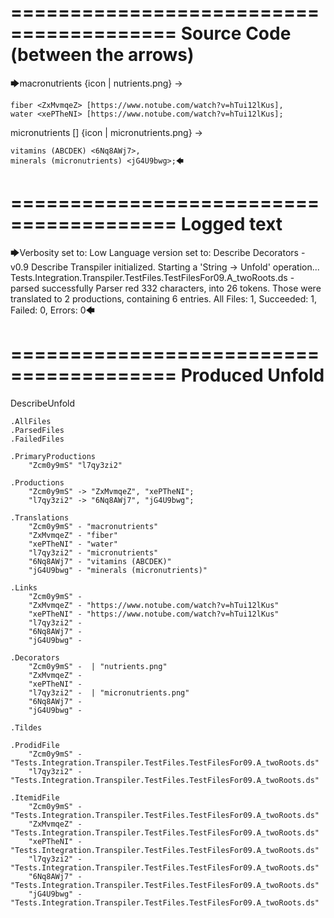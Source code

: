 ========================================
Source Code (between the arrows)
========================================

🡆macronutrients <Zcm0y9mS> 
{icon | nutrients.png}
->

    fiber <ZxMvmqeZ> [https://www.notube.com/watch?v=hTui12lKus],
    water <xePTheNI> [https://www.notube.com/watch?v=hTui12lKus];

micronutrients [] {icon | micronutrients.png} <l7qy3zi2>->

    vitamins (ABCDEK) <6Nq8AWj7>,
    minerals (micronutrients) <jG4U9bwg>;🡄

========================================
Logged text
========================================

🡆Verbosity set to: Low
Language version set to: Describe Decorators - v0.9
Describe Transpiler initialized.
Starting a 'String -> Unfold' operation...
Tests.Integration.Transpiler.TestFiles.TestFilesFor09.A_twoRoots.ds - parsed successfully
Parser red 332 characters, into 26 tokens.
Those were translated to 2 productions, containing 6 entries.
All Files: 1, Succeeded: 1, Failed: 0, Errors: 0🡄

========================================
Produced Unfold
========================================

DescribeUnfold

    .AllFiles
    .ParsedFiles
    .FailedFiles

    .PrimaryProductions
        "Zcm0y9mS" "l7qy3zi2" 

    .Productions
        "Zcm0y9mS" -> "ZxMvmqeZ", "xePTheNI";
        "l7qy3zi2" -> "6Nq8AWj7", "jG4U9bwg";

    .Translations
        "Zcm0y9mS" - "macronutrients"
        "ZxMvmqeZ" - "fiber"
        "xePTheNI" - "water"
        "l7qy3zi2" - "micronutrients"
        "6Nq8AWj7" - "vitamins (ABCDEK)"
        "jG4U9bwg" - "minerals (micronutrients)"

    .Links
        "Zcm0y9mS" - 
        "ZxMvmqeZ" - "https://www.notube.com/watch?v=hTui12lKus"
        "xePTheNI" - "https://www.notube.com/watch?v=hTui12lKus"
        "l7qy3zi2" - 
        "6Nq8AWj7" - 
        "jG4U9bwg" - 

    .Decorators
        "Zcm0y9mS" -  | "nutrients.png"
        "ZxMvmqeZ" - 
        "xePTheNI" - 
        "l7qy3zi2" -  | "micronutrients.png"
        "6Nq8AWj7" - 
        "jG4U9bwg" - 

    .Tildes

    .ProdidFile
        "Zcm0y9mS" - "Tests.Integration.Transpiler.TestFiles.TestFilesFor09.A_twoRoots.ds"
        "l7qy3zi2" - "Tests.Integration.Transpiler.TestFiles.TestFilesFor09.A_twoRoots.ds"

    .ItemidFile
        "Zcm0y9mS" - "Tests.Integration.Transpiler.TestFiles.TestFilesFor09.A_twoRoots.ds"
        "ZxMvmqeZ" - "Tests.Integration.Transpiler.TestFiles.TestFilesFor09.A_twoRoots.ds"
        "xePTheNI" - "Tests.Integration.Transpiler.TestFiles.TestFilesFor09.A_twoRoots.ds"
        "l7qy3zi2" - "Tests.Integration.Transpiler.TestFiles.TestFilesFor09.A_twoRoots.ds"
        "6Nq8AWj7" - "Tests.Integration.Transpiler.TestFiles.TestFilesFor09.A_twoRoots.ds"
        "jG4U9bwg" - "Tests.Integration.Transpiler.TestFiles.TestFilesFor09.A_twoRoots.ds"

